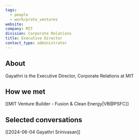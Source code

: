 ```yaml
---
tags:
  - people
  - work/proto_ventures
website: 
company: MIT
division: Corporate Relations
title: Executive Director
contact_type: administrator
---
```

## About
Gayathri is the Executive Director, Corporate Relations at MIT

## How we met
[[MIT Venture Builder - Fusion & Clean Energy|VB@PSFC]]

## Selected conversations
[[2024-06-04 Gayathri Srinivasan]]
